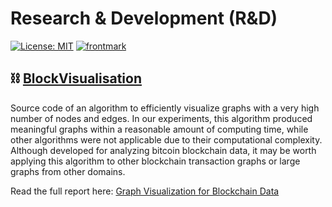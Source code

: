 # Research & Development (R&D)

[![License: MIT](https://img.shields.io/badge/License-MIT-yellow.svg)](https://opensource.org/licenses/MIT)
[![frontmark](https://img.shields.io/badge/powered%20by-frontmark-lightgrey.svg)](https://www.frontmark.de/)

## :chains: [BlockVisualisation](BlockVisualisation)

Source code of an algorithm to efficiently visualize graphs with a very high number of nodes and edges. In our experiments, this algorithm produced meaningful graphs within a reasonable amount of computing time, while other algorithms were not applicable due to their computational complexity. Although developed for analyzing bitcoin blockchain data, it may be worth applying this algorithm to other blockchain transaction graphs or large graphs from other domains.

Read the full report here: [Graph Visualization for Blockchain Data](BlockVisualisation/report/Graph_Visualization_for_Blockchain_Data.pdf)
